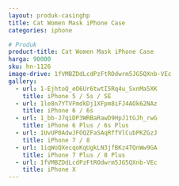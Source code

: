 ```yaml
---
layout: produk-casinghp
title: Cat Women Mask iPhone Case
categories: iphone

# Produk
product-title: Cat Women Mask iPhone Case
harga: 90000
sku: hn-1126
image-drive: 1fVMBZDdLcdPzFtROdwrm5JG5QXnb-VEc
gallery:
  - url: 1-EjhtoQ_eO6Ur6twtI5Rq4u_SxnMa5XK
    title: iPhone 5 / 5s / SE
  - url: 1le8n7YTVFmdkDj1XFpm8iFJ4AOk62NAz
    title: iPhone 6 / 6s
  - url: 1_bb-J7qiDP3WRBaRawD9HpJ1tGJh_rwG
    title: iPhone 6 Plus / 6s Plus
  - url: 1UvUP0AdwJFOQZFaSAqRffVlCubPKZGzJ
    title: iPhone 7 / 8
  - url: 1iqWoQXecqoKqUgkLN3jfBKz4TQnWw9GA
    title: iPhone 7 Plus / 8 Plus
  - url: 1fVMBZDdLcdPzFtROdwrm5JG5QXnb-VEc
    title: iPhone X
---
```

